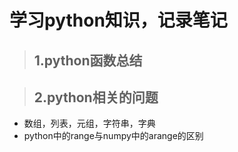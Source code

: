 # 学习python知识，记录笔记
>## 1.python函数总结

>## 2.python相关的问题
* 数组，列表，元组，字符串，字典
* python中的range与numpy中的arange的区别
